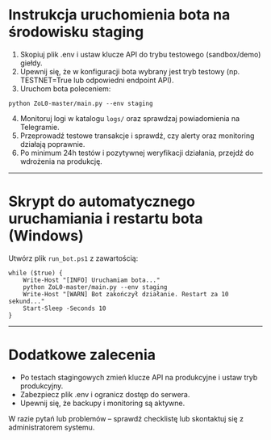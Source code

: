 # Instrukcja uruchomienia bota na środowisku staging

1. Skopiuj plik .env i ustaw klucze API do trybu testowego (sandbox/demo) giełdy.
2. Upewnij się, że w konfiguracji bota wybrany jest tryb testowy (np. TESTNET=True lub odpowiedni endpoint API).
3. Uruchom bota poleceniem:

```
python ZoL0-master/main.py --env staging
```

4. Monitoruj logi w katalogu `logs/` oraz sprawdzaj powiadomienia na Telegramie.
5. Przeprowadź testowe transakcje i sprawdź, czy alerty oraz monitoring działają poprawnie.
6. Po minimum 24h testów i pozytywnej weryfikacji działania, przejdź do wdrożenia na produkcję.

---

# Skrypt do automatycznego uruchamiania i restartu bota (Windows)

Utwórz plik `run_bot.ps1` z zawartością:

```
while ($true) {
    Write-Host "[INFO] Uruchamiam bota..."
    python ZoL0-master/main.py --env staging
    Write-Host "[WARN] Bot zakończył działanie. Restart za 10 sekund..."
    Start-Sleep -Seconds 10
}
```

---

# Dodatkowe zalecenia
- Po testach stagingowych zmień klucze API na produkcyjne i ustaw tryb produkcyjny.
- Zabezpiecz plik .env i ogranicz dostęp do serwera.
- Upewnij się, że backupy i monitoring są aktywne.

W razie pytań lub problemów – sprawdź checklistę lub skontaktuj się z administratorem systemu.
